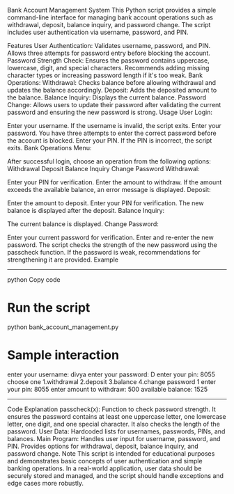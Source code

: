 Bank Account Management System
This Python script provides a simple command-line interface for managing bank account operations such as withdrawal, deposit, balance inquiry, and password change. The script includes user authentication via username, password, and PIN.

Features
User Authentication:
Validates username, password, and PIN.
Allows three attempts for password entry before blocking the account.
Password Strength Check:
Ensures the password contains uppercase, lowercase, digit, and special characters.
Recommends adding missing character types or increasing password length if it's too weak.
Bank Operations:
Withdrawal: Checks balance before allowing withdrawal and updates the balance accordingly.
Deposit: Adds the deposited amount to the balance.
Balance Inquiry: Displays the current balance.
Password Change: Allows users to update their password after validating the current password and ensuring the new password is strong.
Usage
User Login:

Enter your username. If the username is invalid, the script exits.
Enter your password. You have three attempts to enter the correct password before the account is blocked.
Enter your PIN. If the PIN is incorrect, the script exits.
Bank Operations Menu:

After successful login, choose an operation from the following options:
Withdrawal
Deposit
Balance Inquiry
Change Password
Withdrawal:

Enter your PIN for verification.
Enter the amount to withdraw. If the amount exceeds the available balance, an error message is displayed.
Deposit:

Enter the amount to deposit.
Enter your PIN for verification.
The new balance is displayed after the deposit.
Balance Inquiry:

The current balance is displayed.
Change Password:

Enter your current password for verification.
Enter and re-enter the new password. The script checks the strength of the new password using the passcheck function. If the password is weak, recommendations for strengthening it are provided.
Example
***********************************
python
Copy code
# Run the script
python bank_account_management.py

# Sample interaction
enter your username: divya
enter your password: D
enter your pin: 8055
choose one
1.withdrawal
2.deposit
3.balance
4.change password
1
enter your pin: 8055
enter amount to withdraw: 500
available balance: 1525
*****************************************
Code Explanation
passcheck(x): Function to check password strength. It ensures the password contains at least one uppercase letter, one lowercase letter, one digit, and one special character. It also checks the length of the password.
User Data: Hardcoded lists for usernames, passwords, PINs, and balances.
Main Program: Handles user input for username, password, and PIN. Provides options for withdrawal, deposit, balance inquiry, and password change.
Note
This script is intended for educational purposes and demonstrates basic concepts of user authentication and simple banking operations. In a real-world application, user data should be securely stored and managed, and the script should handle exceptions and edge cases more robustly.

